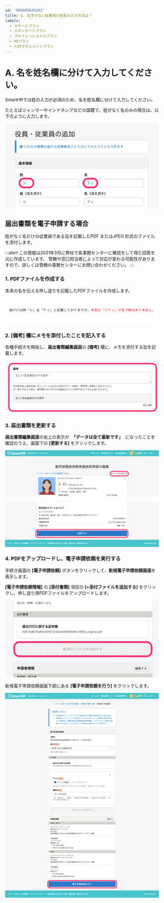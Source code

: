 ```yaml
---
id: '900005636283'
title: Q. 名字がない従業員の姓名の入力方法は？
labels:
  - スモールプラン
  - スタンダードプラン
  - プロフェッショナルプラン
  - ¥0プラン
  - 人材マネジメントプラン
---
```

# A. 名を姓名欄に分けて入力してください。

SmartHRでは姓の入力が必須のため、名を姓名欄に分けて入力してください。

たとえばミャンマーやインドネシアなどの国籍で、姓がなく名のみの場合は、以下のように入力します。

![](./Cursor_______________SmartHR____________.png)

## 届出書類を電子申請する場合

姓がなく名だけの従業員である旨を記載したPDF またはJPEG 形式のファイルを添付します。

:::alert
この情報は2021年3月に弊社で各事務センターに確認をして得た回答を元に作成しています。
管轄や窓口担当者によって対応が変わる可能性がありますので、詳しくは管轄の事務センターにお問い合わせください。
:::

### 1\. PDFファイルを作成する

本来の名を伝える申し送りを記載したPDFファイルを作成します。

![](./Book1.png)

### 2\. \[備考\] 欄にメモを添付したことを記入する

各種手続きを開始し、**届出書類編集画面**の **\[備考\]** 欄に、メモを添付する旨を記載します。

![](./image003.png)

### 3\. 届出書類を更新する

**届出書類編集画面**の右上の表示が  **「データは全て最新です」**  になったことを確認のうえ、画面下の **\[更新する\]** をクリックします。

![](./image005.png)

![](./image006.png)

### 4\. PDFをアップロードし、電子申請依頼を実行する

手続き画面の **\[電子申請依頼\]** ボタンをクリックして、**新規電子申請依頼画面**を表示します。

**\[電子申請依頼情報\]** の **\[添付書類\]** 項目の **\[+添付ファイルを追加する\]** をクリックし、申し送り用PDFファイルをアップロードします。

![](./image004.png)

新規電子申請依頼画面下部にある **\[電子申請依頼を行う\]** をクリックします。

![image007.png](./image007.png)
